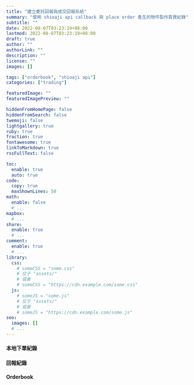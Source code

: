 ```yaml
---
title: "建立委託回報與成交回報系統"
summary: "使用 shioaji api callback 與 place order 產生的物件製作買賣紀錄"
subtitle: ""
date: 2022-08-07T03:23:19+08:00
lastmod: 2022-08-07T03:23:19+08:00
draft: true
author: ""
authorLink: ""
description: ""
license: ""
images: []

tags: ["orderbook", "shioaji api"]
categories: ["trading"]

featuredImage: ""
featuredImagePreview: ""

hiddenFromHomePage: false
hiddenFromSearch: false
twemoji: false
lightgallery: true
ruby: true
fraction: true
fontawesome: true
linkToMarkdown: true
rssFullText: false

toc:
  enable: true
  auto: true
code:
  copy: true
  maxShownLines: 50
math:
  enable: false
  # ...
mapbox:
  # ...
share:
  enable: true
  # ...
comment:
  enable: true
  # ...
library:
  css:
    # someCSS = "some.css"
    # 位于 "assets/"
    # 或者
    # someCSS = "https://cdn.example.com/some.css"
  js:
    # someJS = "some.js"
    # 位于 "assets/"
    # 或者
    # someJS = "https://cdn.example.com/some.js"
seo:
  images: []
  # ...
---
```


#### 本地下單紀錄

#### 回報紀錄

#### Orderbook